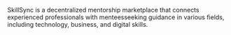 SkillSync is a decentralized mentorship marketplace that connects experienced professionals with menteesseeking guidance in various fields, including technology, business, and digital skills.
